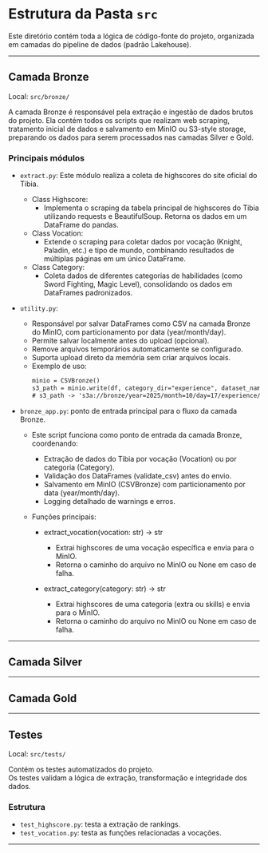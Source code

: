 # Estrutura da Pasta `src`

Este diretório contém toda a lógica de código-fonte do projeto, organizada em camadas do pipeline de dados (padrão Lakehouse).

---

## Camada Bronze
Local: `src/bronze/`

A camada Bronze é responsável pela extração e ingestão de dados brutos do projeto.
Ela contém todos os scripts que realizam web scraping, tratamento inicial de dados e salvamento em MinIO ou S3-style storage, preparando os dados para serem processados nas camadas Silver e Gold.

### Principais módulos

- `extract.py`: Este módulo realiza a coleta de highscores do site oficial do Tibia.
  - Class Highscore:
    - Implementa o scraping da tabela principal de highscores do Tibia utilizando requests e BeautifulSoup. Retorna os dados em um DataFrame do pandas.
  - Class Vocation:
    - Extende o scraping para coletar dados por vocação (Knight, Paladin, etc.) e tipo de mundo, combinando resultados de múltiplas páginas em um único DataFrame.
  - Class Category:
    - Coleta dados de diferentes categorias de habilidades (como Sword Fighting, Magic Level), consolidando os dados em DataFrames padronizados.
    
- `utility.py`:
  - Responsável por salvar DataFrames como CSV na camada Bronze do MinIO, com particionamento por data (year/month/day).
  - Permite salvar localmente antes do upload (opcional).
  - Remove arquivos temporários automaticamente se configurado.
  - Suporta upload direto da memória sem criar arquivos locais.
  - Exemplo de uso:
    ```txt
    minio = CSVBronze()
    s3_path = minio.write(df, category_dir="experience", dataset_name="druid")
    # s3_path -> 's3a://bronze/year=2025/month=10/day=17/experience/druid.csv'
    ```
    
- `bronze_app.py`: ponto de entrada principal para o fluxo da camada Bronze.
  - Este script funciona como ponto de entrada da camada Bronze, coordenando:
    - Extração de dados do Tibia por vocação (Vocation) ou por categoria (Category).
    - Validação dos DataFrames (validate_csv) antes do envio.
    - Salvamento em MinIO (CSVBronze) com particionamento por data (year/month/day).
    - Logging detalhado de warnings e erros.

  - Funções principais:
    - extract_vocation(vocation: str) -> str
      - Extrai highscores de uma vocação específica e envia para o MinIO.
      - Retorna o caminho do arquivo no MinIO ou None em caso de falha.
  
    - extract_category(category: str) -> str
      - Extrai highscores de uma categoria (extra ou skills) e envia para o MinIO.
      - Retorna o caminho do arquivo no MinIO ou None em caso de falha.
---

## Camada Silver


---

## Camada Gold

---

## Testes
Local: `src/tests/`

Contém os testes automatizados do projeto.  
Os testes validam a lógica de extração, transformação e integridade dos dados.

### Estrutura
- `test_highscore.py`: testa a extração de rankings.
- `test_vocation.py`: testa as funções relacionadas a vocações.

---
